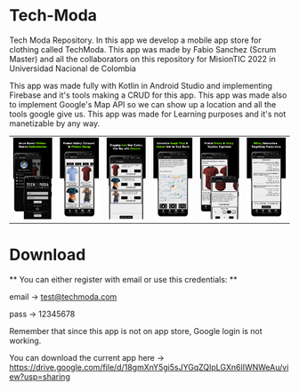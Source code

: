# Tech-Moda
Tech Moda Repository.
In this app we develop a mobile app store for clothing called TechModa. This app was made by Fabio Sanchez (Scrum Master) and all the collaborators on this repository
for MisionTIC 2022 in Universidad Nacional de Colombia

This app was made fully with Kotlin in Android Studio and implementing Firebase and it's tools making a CRUD for this app. 
This app was made also to implement Google's Map API so we can show up a location and all the tools google give us.
This app was made for Learning purposes and it's not manetizable by any way.


<Table>
  <tr>
    <td>
      <img src="https://github.com/FabioAndresSQ/FabioAndresSQ/blob/main/TechModa_Auth.jpg?raw=true" alt="TechModa: Authentication">
    </td>
    <td>
      <img src="https://github.com/FabioAndresSQ/FabioAndresSQ/blob/main/TechModa_Shop.jpg?raw=true" alt="TechModa: Shop List">
    </td>
    <td>
      <img src="https://github.com/FabioAndresSQ/FabioAndresSQ/blob/main/TechModa_Cart.jpg?raw=true" alt="TechModa: Cart">
    </td>
    <td>
      <img src="https://github.com/FabioAndresSQ/FabioAndresSQ/blob/main/TechModa_Contact.jpg?raw=true" alt="TechModa: Authentication">
    </td>
    <td>
      <img src="https://github.com/FabioAndresSQ/FabioAndresSQ/blob/main/TechModa_Details.jpg?raw=true" alt="TechModa: Authentication">
    </td>
    <td>
      <img src="https://github.com/FabioAndresSQ/FabioAndresSQ/blob/main/TechModa_Bill.jpg?raw=true" alt="TechModa: Authentication">
    </td>
  </tr>
</Table>


# Download

** You can either register with email or use this credentials: **

email -> test@techmoda.com

pass -> 12345678

Remember that since this app is not on app store, Google login is not working.

You can download the current app here -> https://drive.google.com/file/d/18gmXnY5gi5sJYGqZQIpLGXn6lIWNWeAu/view?usp=sharing


